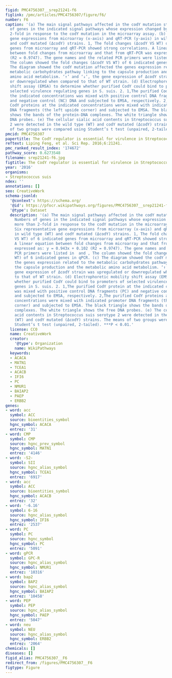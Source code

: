 ```yaml
---
figid: PMC4756307__srep21241-f6
figlink: /pmc/articles/PMC4756307/figure/f6/
number: F6
caption: '(a) The main signal pathways affected in the codY mutation strain. Numbers
  of genes in the indicated signal pathways whose expression changed by more than
  2-fold in response to the codY mutation in the microarray assay. (b) Six representative
  gene expressions from microarray (x-axis) and qRT-PCR (y-axis) in wild type (WT)
  and codY mutated (ΔcodY) strains. 1, The fold changes (ΔcodY VS WT) of 6 indicated
  genes from microarray and qRT-PCR showed strong correlations. A linear equation
  between fold changes from microarray and that from qRT-PCR was expressed as: y = 0.943x + 0.102
  (R2 = 0.9747). The gene names and the related PCR primers were listed in  and ,
  The column showed the fold changes (ΔcodY VS WT) of 6 indicated genes in qPCR. (c)
  The diagram showed the codY mutation affected the genes expression related to the
  metabolic carbohydrates pathway linking to the capsule production and the metabolic
  amino acid metabolism. ‘↑’ and ‘↓’, the gene expression of ΔcodY strain was upregulated
  or downregulated when compared to that of WT strain. (d) Electrophoretic mobility
  shift assay (EMSA) to determine whether purified CodY could bind to promoters of
  selected virulence regulating genes in S. suis. 2. 1,The purified CodY protein at
  the indicated concentrations was mixed with positive control DNA fragments (PC)
  and negative control (NC) DNA and subjected to EMSA, respectively. 2,The purified
  CodY proteins at the indicated concentrations were mixed with indicated promoter
  DNA fragments (the left upside corner) and subjected to EMSA. The black triangle
  shows the bands of the protein-DNA complexes. The white triangle shows the free
  DNA probes. (e) The cellular sialic acid contents in Streptococcus suis serotype
  2 were detected in the wild type (WT) and codY mutated (ΔcodY) strains. The means
  of two groups were compared using Student’s t test (unpaired, 2-tailed). ***P < 0.01.'
pmcid: PMC4756307
papertitle: The CodY regulator is essential for virulence in Streptococcus suis serotype 2.
reftext: Liping Feng, et al. Sci Rep. 2016;6:21241.
pmc_ranked_result_index: '174672'
pathway_score: 0.6273548
filename: srep21241-f6.jpg
figtitle: The CodY regulator is essential for virulence in Streptococcus suis serotype 2
year: '2016'
organisms:
- Streptococcus suis
ndex: ''
annotations: []
seo: CreativeWork
schema-jsonld:
  '@context': https://schema.org/
  '@id': https://pfocr.wikipathways.org/figures/PMC4756307__srep21241-f6.html
  '@type': Dataset
  description: '(a) The main signal pathways affected in the codY mutation strain.
    Numbers of genes in the indicated signal pathways whose expression changed by
    more than 2-fold in response to the codY mutation in the microarray assay. (b)
    Six representative gene expressions from microarray (x-axis) and qRT-PCR (y-axis)
    in wild type (WT) and codY mutated (ΔcodY) strains. 1, The fold changes (ΔcodY
    VS WT) of 6 indicated genes from microarray and qRT-PCR showed strong correlations.
    A linear equation between fold changes from microarray and that from qRT-PCR was
    expressed as: y = 0.943x + 0.102 (R2 = 0.9747). The gene names and the related
    PCR primers were listed in  and , The column showed the fold changes (ΔcodY VS
    WT) of 6 indicated genes in qPCR. (c) The diagram showed the codY mutation affected
    the genes expression related to the metabolic carbohydrates pathway linking to
    the capsule production and the metabolic amino acid metabolism. ‘↑’ and ‘↓’, the
    gene expression of ΔcodY strain was upregulated or downregulated when compared
    to that of WT strain. (d) Electrophoretic mobility shift assay (EMSA) to determine
    whether purified CodY could bind to promoters of selected virulence regulating
    genes in S. suis. 2. 1,The purified CodY protein at the indicated concentrations
    was mixed with positive control DNA fragments (PC) and negative control (NC) DNA
    and subjected to EMSA, respectively. 2,The purified CodY proteins at the indicated
    concentrations were mixed with indicated promoter DNA fragments (the left upside
    corner) and subjected to EMSA. The black triangle shows the bands of the protein-DNA
    complexes. The white triangle shows the free DNA probes. (e) The cellular sialic
    acid contents in Streptococcus suis serotype 2 were detected in the wild type
    (WT) and codY mutated (ΔcodY) strains. The means of two groups were compared using
    Student’s t test (unpaired, 2-tailed). ***P < 0.01.'
  license: CC0
  name: CreativeWork
  creator:
    '@type': Organization
    name: WikiPathways
  keywords:
  - ACACA
  - MATN1
  - TCEA1
  - ACACB
  - IFI6
  - PC
  - NMUR1
  - BAIAP2
  - PAEP
  - ERBB2
genes:
- word: acc
  symbol: ACC
  source: bioentities_symbol
  hgnc_symbol: ACACA
  entrez: '31'
- word: CMP
  symbol: CMP
  source: hgnc_prev_symbol
  hgnc_symbol: MATN1
  entrez: '4146'
- word: -S2-
  symbol: SII
  source: hgnc_alias_symbol
  hgnc_symbol: TCEA1
  entrez: '6917'
- word: acc
  symbol: ACC
  source: bioentities_symbol
  hgnc_symbol: ACACB
  entrez: '32'
- word: '-6.16'
  symbol: 6-16
  source: hgnc_alias_symbol
  hgnc_symbol: IFI6
  entrez: '2537'
- word: PC
  symbol: PC
  source: hgnc_symbol
  hgnc_symbol: PC
  entrez: '5091'
- word: gPCR
  symbol: GPC-R
  source: hgnc_alias_symbol
  hgnc_symbol: NMUR1
  entrez: '10316'
- word: bap2
  symbol: BAP2
  source: hgnc_alias_symbol
  hgnc_symbol: BAIAP2
  entrez: '10458'
- word: PEP
  symbol: PEP
  source: hgnc_alias_symbol
  hgnc_symbol: PAEP
  entrez: '5047'
- word: neu
  symbol: NEU
  source: hgnc_alias_symbol
  hgnc_symbol: ERBB2
  entrez: '2064'
chemicals: []
diseases: []
figid_alias: PMC4756307__F6
redirect_from: /figures/PMC4756307__F6
figtype: Figure
---
```


